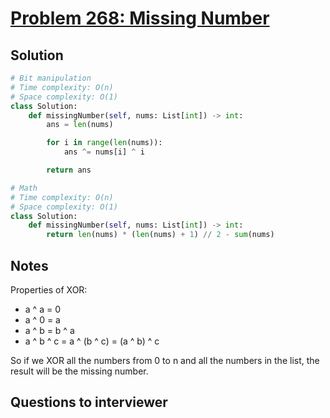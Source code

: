 # [Problem 268: Missing Number](https://leetcode.com/problems/missing-number/)

## Solution

```py
# Bit manipulation
# Time complexity: O(n)
# Space complexity: O(1)
class Solution:
    def missingNumber(self, nums: List[int]) -> int:
        ans = len(nums)

        for i in range(len(nums)):
            ans ^= nums[i] ^ i

        return ans

# Math
# Time complexity: O(n)
# Space complexity: O(1)
class Solution:
    def missingNumber(self, nums: List[int]) -> int:
        return len(nums) * (len(nums) + 1) // 2 - sum(nums)
```

## Notes

Properties of XOR:

- a ^ a = 0
- a ^ 0 = a
- a ^ b = b ^ a
- a ^ b ^ c = a ^ (b ^ c) = (a ^ b) ^ c

So if we XOR all the numbers from 0 to n and all the numbers in the list, the result will be the missing number.

## Questions to interviewer
